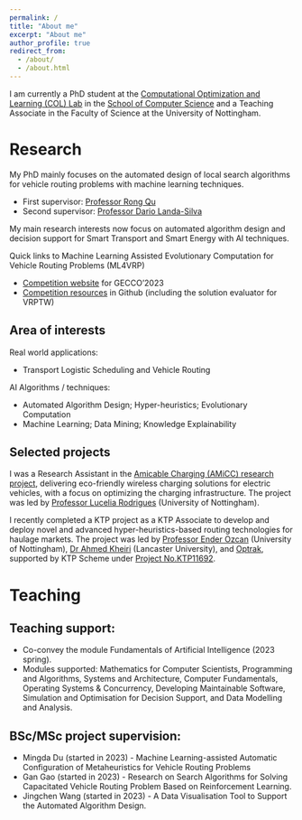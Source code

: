 ```yaml
---
permalink: /
title: "About me"
excerpt: "About me"
author_profile: true
redirect_from: 
  - /about/
  - /about.html
---
```


I am currently a PhD student at the [Computational Optimization and Learning (COL) Lab](https://www.nottingham.ac.uk/research/groups/col/) in the [School of Computer Science](https://www.nottingham.ac.uk/computerscience/) and a Teaching Associate in the Faculty of Science at the University of Nottingham.

Research
======

My PhD mainly focuses on the automated design of local search algorithms for vehicle routing problems with machine learning techniques. 
- First supervisor: [Professor Rong Qu](http://www.cs.nott.ac.uk/~rxq)
- Second supervisor: [Professor Dario Landa-Silva](http://www.cs.nott.ac.uk/~pszjds)

My main research interests now focus on automated algorithm design and decision support for Smart Transport and Smart Energy with AI techniques.

Quick links to Machine Learning Assisted Evolutionary Computation for Vehicle Routing Problems (ML4VRP)
- [Competition website](https://sites.google.com/view/ml4vrp?pli=1) for GECCO’2023
- [Competition resources](https://github.com/ML4VRP2023/ML4VRP2023) in Github (including the solution evaluator for VRPTW)

Area of interests
----

Real world applications: 
- Transport Logistic Scheduling and Vehicle Routing
  
AI Algorithms / techniques: 
- Automated Algorithm Design; Hyper-heuristics; Evolutionary Computation
- Machine Learning; Data Mining; Knowledge Explainability

Selected projects
----

I was a Research Assistant in the [Amicable Charging (AMiCC) research project](https://www.projectamicc.com/), delivering eco-friendly wireless charging solutions for electric vehicles, with a focus on optimizing the charging infrastructure. The project was led by [Professor Lucelia Rodrigues](https://www.nottingham.ac.uk/engineering/departments/abe/people/lucelia.rodrigues) (University of Nottingham).

I recently completed a KTP project as a KTP Associate to develop and deploy novel and advanced hyper-heuristics-based routing technologies for haulage markets. The project was led by [Professor Ender Ozcan](http://www.cs.nott.ac.uk/~pszeo/index.html) (University of Nottingham), [Dr Ahmed Kheiri](https://www.lancaster.ac.uk/lums/people/ahmed-kheiri) (Lancaster University), and [Optrak](https://optrak.com/), supported by KTP Scheme under [Project No.KTP11692](https://info.ktponline.org.uk/action/details/partnership.aspx?id=11692).


Teaching
======

Teaching support:
----
- Co-convey the module Fundamentals of Artificial Intelligence (2023 spring).
- Modules supported: Mathematics for Computer Scientists, Programming and Algorithms, Systems and Architecture, Computer Fundamentals, Operating Systems & Concurrency, Developing Maintainable Software, Simulation and Optimisation for Decision Support, and Data Modelling and Analysis.

BSc/MSc project supervision:
----
- Mingda Du (started in 2023) - Machine Learning-assisted Automatic Configuration of Metaheuristics for Vehicle Routing Problems
- Gan Gao (started in 2023) - Research on Search Algorithms for Solving Capacitated Vehicle Routing Problem Based on Reinforcement Learning.
- Jingchen Wang (started in 2023) - A Data Visualisation Tool to Support the Automated Algorithm Design.
